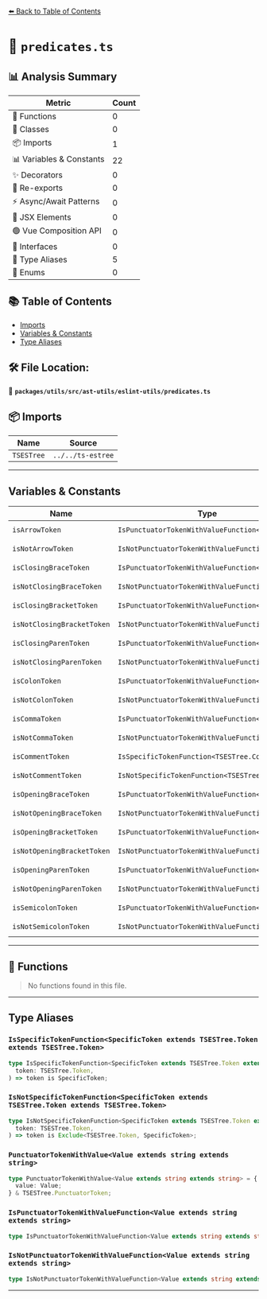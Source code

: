 [⬅️ Back to Table of Contents](../../../../../index.md)

# 📄 `predicates.ts`

## 📊 Analysis Summary

| Metric | Count |
|--------|-------|
| 🔧 Functions | 0 |
| 🧱 Classes | 0 |
| 📦 Imports | 1 |
| 📊 Variables & Constants | 22 |
| ✨ Decorators | 0 |
| 🔄 Re-exports | 0 |
| ⚡ Async/Await Patterns | 0 |
| 💠 JSX Elements | 0 |
| 🟢 Vue Composition API | 0 |
| 📐 Interfaces | 0 |
| 📑 Type Aliases | 5 |
| 🎯 Enums | 0 |

## 📚 Table of Contents

- [Imports](#imports)
- [Variables & Constants](#variables-constants)
- [Type Aliases](#type-aliases)

## 🛠️ File Location:
📂 **`packages/utils/src/ast-utils/eslint-utils/predicates.ts`**

## 📦 Imports

| Name | Source |
|------|--------|
| `TSESTree` | `../../ts-estree` |


---

## Variables & Constants

| Name | Type | Kind | Value | Exported |
|------|------|------|-------|----------|
| `isArrowToken` | `IsPunctuatorTokenWithValueFunction<Value>` | const | `eslintUtils.isArrowToken as IsPunctuatorTokenWithValueFunction<'=>'>` | ✓ |
| `isNotArrowToken` | `IsNotPunctuatorTokenWithValueFunction<Value>` | const | `eslintUtils.isNotArrowToken as IsNotPunctuatorTokenWithValueFunction<'=>'>` | ✓ |
| `isClosingBraceToken` | `IsPunctuatorTokenWithValueFunction<Value>` | const | `eslintUtils.isClosingBraceToken as IsPunctuatorTokenWithValueFunction<'}'>` | ✓ |
| `isNotClosingBraceToken` | `IsNotPunctuatorTokenWithValueFunction<Value>` | const | `eslintUtils.isNotClosingBraceToken as IsNotPunctuatorTokenWithValueFunction<'}'>` | ✓ |
| `isClosingBracketToken` | `IsPunctuatorTokenWithValueFunction<Value>` | const | `eslintUtils.isClosingBracketToken as IsPunctuatorTokenWithValueFunction<']'>` | ✓ |
| `isNotClosingBracketToken` | `IsNotPunctuatorTokenWithValueFunction<Value>` | const | `eslintUtils.isNotClosingBracketToken as IsNotPunctuatorTokenWithValueFunction<']'>` | ✓ |
| `isClosingParenToken` | `IsPunctuatorTokenWithValueFunction<Value>` | const | `eslintUtils.isClosingParenToken as IsPunctuatorTokenWithValueFunction<')'>` | ✓ |
| `isNotClosingParenToken` | `IsNotPunctuatorTokenWithValueFunction<Value>` | const | `eslintUtils.isNotClosingParenToken as IsNotPunctuatorTokenWithValueFunction<')'>` | ✓ |
| `isColonToken` | `IsPunctuatorTokenWithValueFunction<Value>` | const | `eslintUtils.isColonToken as IsPunctuatorTokenWithValueFunction<':'>` | ✓ |
| `isNotColonToken` | `IsNotPunctuatorTokenWithValueFunction<Value>` | const | `eslintUtils.isNotColonToken as IsNotPunctuatorTokenWithValueFunction<':'>` | ✓ |
| `isCommaToken` | `IsPunctuatorTokenWithValueFunction<Value>` | const | `eslintUtils.isCommaToken as IsPunctuatorTokenWithValueFunction<','>` | ✓ |
| `isNotCommaToken` | `IsNotPunctuatorTokenWithValueFunction<Value>` | const | `eslintUtils.isNotCommaToken as IsNotPunctuatorTokenWithValueFunction<','>` | ✓ |
| `isCommentToken` | `IsSpecificTokenFunction<TSESTree.Comment>` | const | `eslintUtils.isCommentToken as IsSpecificTokenFunction<TSESTree.Comment>` | ✓ |
| `isNotCommentToken` | `IsNotSpecificTokenFunction<TSESTree.Comment>` | const | `eslintUtils.isNotCommentToken as IsNotSpecificTokenFunction<TSESTree.Comment>` | ✓ |
| `isOpeningBraceToken` | `IsPunctuatorTokenWithValueFunction<Value>` | const | `eslintUtils.isOpeningBraceToken as IsPunctuatorTokenWithValueFunction<'{'>` | ✓ |
| `isNotOpeningBraceToken` | `IsNotPunctuatorTokenWithValueFunction<Value>` | const | `eslintUtils.isNotOpeningBraceToken as IsNotPunctuatorTokenWithValueFunction<'{'>` | ✓ |
| `isOpeningBracketToken` | `IsPunctuatorTokenWithValueFunction<Value>` | const | `eslintUtils.isOpeningBracketToken as IsPunctuatorTokenWithValueFunction<'['>` | ✓ |
| `isNotOpeningBracketToken` | `IsNotPunctuatorTokenWithValueFunction<Value>` | const | `eslintUtils.isNotOpeningBracketToken as IsNotPunctuatorTokenWithValueFunction<'['>` | ✓ |
| `isOpeningParenToken` | `IsPunctuatorTokenWithValueFunction<Value>` | const | `eslintUtils.isOpeningParenToken as IsPunctuatorTokenWithValueFunction<'('>` | ✓ |
| `isNotOpeningParenToken` | `IsNotPunctuatorTokenWithValueFunction<Value>` | const | `eslintUtils.isNotOpeningParenToken as IsNotPunctuatorTokenWithValueFunction<'('>` | ✓ |
| `isSemicolonToken` | `IsPunctuatorTokenWithValueFunction<Value>` | const | `eslintUtils.isSemicolonToken as IsPunctuatorTokenWithValueFunction<';'>` | ✓ |
| `isNotSemicolonToken` | `IsNotPunctuatorTokenWithValueFunction<Value>` | const | `eslintUtils.isNotSemicolonToken as IsNotPunctuatorTokenWithValueFunction<';'>` | ✓ |


---

## 🔧 Functions

> No functions found in this file.


---

## Type Aliases

### `IsSpecificTokenFunction<SpecificToken extends TSESTree.Token extends TSESTree.Token>`

```ts
type IsSpecificTokenFunction<SpecificToken extends TSESTree.Token extends TSESTree.Token> = (
  token: TSESTree.Token,
) => token is SpecificToken;
```

### `IsNotSpecificTokenFunction<SpecificToken extends TSESTree.Token extends TSESTree.Token>`

```ts
type IsNotSpecificTokenFunction<SpecificToken extends TSESTree.Token extends TSESTree.Token> = (
  token: TSESTree.Token,
) => token is Exclude<TSESTree.Token, SpecificToken>;
```

### `PunctuatorTokenWithValue<Value extends string extends string>`

```ts
type PunctuatorTokenWithValue<Value extends string extends string> = {
  value: Value;
} & TSESTree.PunctuatorToken;
```

### `IsPunctuatorTokenWithValueFunction<Value extends string extends string>`

```ts
type IsPunctuatorTokenWithValueFunction<Value extends string extends string> = IsSpecificTokenFunction<PunctuatorTokenWithValue<Value>>;
```

### `IsNotPunctuatorTokenWithValueFunction<Value extends string extends string>`

```ts
type IsNotPunctuatorTokenWithValueFunction<Value extends string extends string> = IsNotSpecificTokenFunction<PunctuatorTokenWithValue<Value>>;
```


---